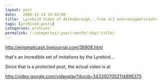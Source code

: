 ```yaml
---
layout: post
date:	2006-11-14 14:43:00
title:  Lyrebird Video of Attenborough...from <LJ user=enigmaticash>
tags: [archived-posts]
categories: archives
permalink: /:categories/:year/:month/:day/:title/
---
```

<A href="http://enigmaticash.livejournal.com/38908.html">http://enigmaticash.livejournal.com/38908.html</A>

that's an incredible set of imitations by the Lyrebird...

Since that is a protected post, the actual video is at 

http://video.google.com/videoplay?docid=3433507052114896375
